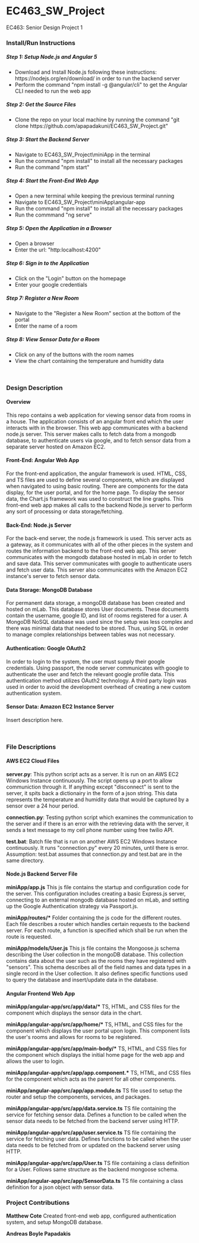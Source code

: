 # EC463_SW_Project
EC463: Senior Design Project 1

<h3>Install/Run Instructions</h3>

<h5>Step 1: Setup Node.js and Angular 5</h5>
<ul>
  <li>Download and Install Node.js following these instructions: https://nodejs.org/en/download/ in order to run the backend server</li>
  <li>Perform the command "npm install -g @angular/cli" to get the Angular CLI needed to run the web app</li>
</ul>
<h5>Step 2: Get the Source Files</h5>
<ul>
  <li>Clone the repo on your local machine by running the command "git clone https://github.com/apapadakuni/EC463_SW_Project.git"</li>
</ul>
<h5>Step 3: Start the Backend Server</h5>
<ul>
  <li>Navigate to EC463_SW_Project\miniApp in the terminal</li>
  <li>Run the command "npm install" to install all the necessary packages</li>
  <li>Run the command "npm start"</li>
</ul>
<h5>Step 4: Start the Front-End Web App</h5>
<ul>
  <li>Open a new terminal while keeping the previous terminal running</li>
  <li>Navigate to EC463_SW_Project\miniApp\angular-app</li>
  <li>Run the command "npm install" to install all the necessary packages</li>
  <li>Run the commmand "ng serve"</li>
</ul>
<h5>Step 5: Open the Application in a Browser</h5>
<ul>
  <li>Open a browser</li>
  <li>Enter the url: "http:localhost:4200"</li>
</ul>
<h5>Step 6: Sign in to the Application</h5>
<ul>
  <li>Click on the "Login" button on the homepage</li>
  <li>Enter your google credentials</li>
</ul>
<h5>Step 7: Register a New Room</h5>
<ul>
  <li>Navigate to the "Register a New Room" section at the bottom of the portal</li>
  <li>Enter the name of a room</li>
</ul>
<h5>Step 8: View Sensor Data for a Room</h5>
<ul>
  <li>Click on any of the buttons with the room names</li>
  <li>View the chart containing the temperature and humidity data</li>
</ul>
<br>
<h3> Design Description </h3>

<h4> Overview </h4>

<p> This repo contains a web application for viewing sensor data from rooms in a house. The application consists of an angular front end which the user interacts with in the browser. This web app communicates with a backend node.js server. This server makes calls to fetch data from a mongodb database, to authenticate users via google, and to fetch sensor data from a separate server hosted on Amazon EC2. </p>
  
<h4> Front-End: Angular Web App </h4>

<p>For the front-end application, the angular framework is used. HTML, CSS, and TS files are used to define several components, which are displayed when navigated to using basic routing. There are components for the data display, for the user portal, and for the home page. To display the sensor data, the Chart.js framework was used to construct the line graphs. This front-end web app makes all calls to the backend Node.js server to perform any sort of processing or data storage/fetching.</p>

<h4> Back-End: Node.js Server </h4>

<p>For the back-end server, the node.js framework is used. This server acts as a gateway, as it communicates with all of the other pieces in the system and routes the information backend to the front-end web app. This server communicates with the mongodb database hosted in mLab in order to fetch and save data. This server communicates with google to authenticate users and fetch user data. This server also communicates with the Amazon EC2 instance's server to fetch sensor data. </p>

<h4> Data Storage: MongoDB Database </h4>

<p>For permanent data storage, a mongoDB database has been created and hosted on mLab. This database stores User documents. These documents contain the username, google ID, and list of rooms registered for a user. A MongoDB NoSQL database was used since the setup was less complex and there was minimal data that needed to be stored. Thus, using SQL in order to manage complex relationships between tables was not necessary. </p>

<h4> Authentication: Google OAuth2 </h4>

<p>In order to login to the system, the user must supply their google credentials. Using passport, the node server communicates with google to authenticate the user and fetch the relevant google profile data. This authentication method utilizes OAuth2 technology. A third party login was used in order to avoid the development overhead of creating a new custom authentication system.</p>

<h4> Sensor Data: Amazon EC2 Instance Server </h4>

<p>Insert description here.</p>
 <br>
<h3> File Descriptions </h3>

<h4> AWS EC2 Cloud Files </h4>

<strong>server.py</strong>: This python script acts as a server. It is run on an AWS EC2 Windows Instance
continuously. The script opens up a port to allow communiction through it. If anything 
except "disconnect" is sent to the server, it spits back a dictionairy in the form of a
json string. This data represents the temperature and humidity data that would be captured by a sensor over a 24 hour period.

<strong>connection.py</strong>: Testing python script which examines the communication to the server and
if there is an error with the retrieving data with the server, it sends a text message
to my cell phone number using free twilio API. 

<strong>test.bat</strong>: Batch file that is run on another AWS EC2 Windows Instance continuously. It 
runs "connection.py" every 20 minutes, until there is error. 
Assumption: test.bat assumes that connection.py and test.bat are in the same directory.

<h4> Node.js Backend Server File </h4>

<strong>miniApp/app.js</strong> This js file contains the startup and configuration code for the server. This configuration includes creating a basic Express.js server, connecting to an external mongodb database hosted on mLab, and setting up the Google Authentication strategy via Passport.js. 

<strong>miniApp/routes/*</strong> Folder containing the js code for the different routes. Each file describes a router which handles certain requests to the backend server. For each route, a function is specified which shall be run when the route is requested. 

<strong>miniApp/models/User.js</strong> This js file contains the Mongoose.js schema describing the User collection in the mongoDB database. This collection contains data about the user such as the rooms they have registered with "sensors". This schema describes all of the field names and data types in a single record in the User collection. It also defines specific functions used to query the database and insert/update data in the database. 

<h4> Angular Frontend Web App </h4>

<strong>miniApp/angular-app/src/app/data/*</strong> TS, HTML, and CSS files for the component which displays the sensor data in the chart. 

<strong>miniApp/angular-app/src/app/home/*</strong> TS, HTML, and CSS files for the component which displays the user portal upon login. This component lists the user's rooms and allows for rooms to be registered. 

<strong>miniApp/angular-app/src/app/main-body/*</strong> TS, HTML, and CSS files for the component which displays the initial home page for the web app and allows the user to login. 

<strong>miniApp/angular-app/src/app/app.component.*</strong> TS, HTML, and CSS files for the component which acts as the parent for all other components. 

<strong>miniApp/angular-app/src/app/app.module.ts</strong> TS file used to setup the router and setup the components, services, and packages. 

<strong>miniApp/angular-app/src/app/data.service.ts</strong> TS file containing the service for fetching sensor data. Defines a function to be called when the sensor data needs to be fetched from the backend server using HTTP. 

<strong>miniApp/angular-app/src/app/user.service.ts</strong> TS file containing the service for fetching user data. Defines functions to be called when the user data needs to be fetched from or updated on the backend server using HTTP.

<strong>miniApp/angular-app/src/app/User.ts</strong> TS file containing a class definition for a User. Follows same structure as the backend mongoose schema. 

<strong>miniApp/angular-app/src/app/SensorData.ts</strong> TS file containing a class definition for a json object with sensor data.
<br>
<h3> Project Contributions </h4>

<strong>Matthew Cote</strong> Created front-end web app, configured authentication system, and setup MongoDB database. 

<strong>Andreas Boyle Papadakis</strong>
